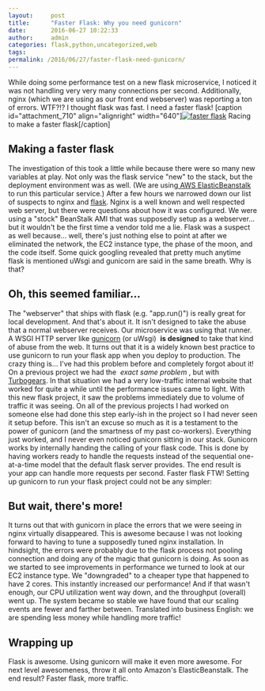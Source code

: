 ```yaml
---
layout:     post
title:      "Faster Flask: Why you need gunicorn"
date:       2016-06-27 10:22:33
author:     admin
categories: flask,python,uncategorized,web
tags:  
permalink: /2016/06/27/faster-flask-need-gunicorn/
---
```

While doing some performance test on a new flask microservice, I noticed it was not handling very very many connections per second. Additionally, nginx (which we are using as our front end webserver) was reporting a ton of errors. WTF?!? I thought flask was fast. I need a faster flask! [caption id="attachment_710" align="alignright" width="640"][![faster flask](https://ironboundsoftware.com/blog-imgs/uploads/2016/06/8736451330_e38fe86a77_z.jpg)](https://ironboundsoftware.com/blog-imgs/uploads/2016/06/8736451330_e38fe86a77_z.jpg) Racing to make a faster flask[/caption]  

## Making a faster flask

The investigation of this took a little while because there were so many new variables at play. Not only was the flask service "new" to the stack, but the deployment environment was as well. (We are using[ AWS ElasticBeanstalk](https://aws.amazon.com/elasticbeanstalk/) to run this particular service.) After a few hours we narrowed down our list of suspects to nginx and [flask](http://flask.pocoo.org/). Nginx is a well known and well respected web server, but there were questions about how it was configured. We were using a "stock" BeanStalk AMI that was supposedly setup as a webserver... but it wouldn't be the first time a vendor told me a lie. Flask was a suspect as well because... well, there's just nothing else to point at after we eliminated the network, the EC2 instance type, the phase of the moon, and the code itself. Some quick googling revealed that pretty much anytime flask is mentioned uWsgi and gunicorn are said in the same breath. Why is that? 

## Oh, this seemed familiar...

The "webserver" that ships with flask (e.g. "app.run()") is really great for local development. And that's about it. It isn't designed to take the abuse that a normal webserver receives. Our microservice was using that runner. A WSGI HTTP server like [gunicorn](http://gunicorn.org/) (or uWsgi)  **is designed** to take that kind of abuse from the web. It turns out that it is a widely known best practice to use gunicorn to run your flask app when you deploy to production. The crazy thing is... I've had this problem before and completely forgot about it! On a previous project we had the  _exact same problem_ , but with [Turbogears](http://www.turbogears.org/). In that situation we had a very low-traffic internal website that worked for quite a while until the performance issues came to light. With this new flask project, it saw the problems immediately due to volume of traffic it was seeing. On all of the previous projects I had worked on someone else had done this step early-ish in the project so I had never seen it setup before. This isn't an excuse so much as it is a testament to the power of gunicorn (and the smartness of my past co-workers). Everything just worked, and I never even noticed gunicorn sitting in our stack. Gunicorn works by internally handing the calling of your flask code. This is done by having workers ready to handle the requests instead of the sequential one-at-a-time model that the default flask server provides. The end result is your app can handle more requests per second. Faster flask FTW! Setting up gunicorn to run your flask project could not be any simpler:   

## But wait, there's more!

It turns out that with gunicorn in place the errors that we were seeing in nginx virtually disappeared. This is awesome because I was not looking forward to having to tune a supposedly tuned nginx installation. In hindsight, the errors were probably due to the flask process not pooling connection and doing any of the magic that gunicorn is doing. As soon as we started to see improvements in performance we turned to look at our EC2 instance type. We "downgraded" to a cheaper type that happened to have 2 cores. This instantly increased our performance! And if that wasn't enough, our CPU utilization went way down, and the throughput (overall) went up. The system became so stable we have found that our scaling events are fewer and farther between. Translated into business English: we are spending less money while handling more traffic! 

## Wrapping up

Flask is awesome. Using gunicorn will make it even more awesome. For next level awesomeness, throw it all onto Amazon's ElasticBeanstalk. The end result? Faster flask, more traffic.
